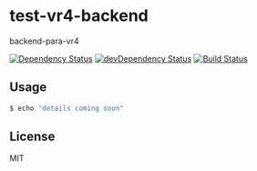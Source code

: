 # test-vr4-backend

backend-para-vr4

[![Dependency Status](https://david-dm.org/runscible/test-vr4-backend.svg)](https://david-dm.org/runscible/test-vr4-backend)
[![devDependency Status](https://david-dm.org/runscible/test-vr4-backend/dev-status.svg?theme=shields.io)](https://david-dm.org/runscible/test-vr4-backend?type=dev)
[![Build Status](https://travis-ci.org/runscible/test-vr4-backend.svg?branch=master)](https://travis-ci.org/runscible/test-vr4-backend)


## Usage

```bash
$ echo "details coming soon"
```


## License

MIT
